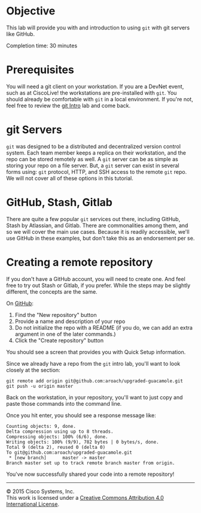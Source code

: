 # Objective

This lab will provide you with and introduction to using `git` with git servers like GitHub.

Completion time: 30 minutes

# Prerequisites

You will need a git client on your workstation.  If you are a DevNet event, such as at CiscoLive! the workstations are pre-installed with `git`.  You should already be comfortable with `git` in a local environment.  If you're not, feel free to review the [git Intro](/labs/git-intro/step/1) lab and come back.

# git Servers

`git` was designed to be a distributed and decentralized version control system.  Each team member keeps a replica on their workstation, and the repo can be stored remotely as well.  A `git` server can be as simple as storing your repo on a file server.  But, a `git` server can exist in several forms using: `git` protocol, HTTP, and SSH access to the remote `git` repo.  We will not cover all of these options in this tutorial.

# GitHub, Stash, Gitlab

There are quite a few popular `git` services out there, including GitHub, Stash by Atlassian, and Gitlab.  There are commonalities among them, and so we will cover the main use cases.  Because it is readily accessible, we'll use GitHub in these examples, but don't take this as an endorsement per se.

# Creating a remote repository

If you don't have a GitHub account, you will need to create one.  And feel free to try out Stash or Gitlab, if you prefer.  While the steps may be slightly different, the concepts are the same.

On [GitHub](https://github.com):

1. Find the "New repository" button
1. Provide a name and description of your repo
1. Do not initialize the repo with a README (if you do, we can add an extra argument in one of the later commands.)
1. Click the "Create repository" button

You should see a screen that provides you with Quick Setup information.

Since we already have a repo from the `git` intro lab, you'll want to look closely at the section:

```
git remote add origin git@github.com:aroach/upgraded-guacamole.git
git push -u origin master
```

Back on the workstation, in your repository, you'll want to just copy and paste those commands into the command line.

Once you hit enter, you should see a response message like:

```
Counting objects: 9, done.
Delta compression using up to 8 threads.
Compressing objects: 100% (6/6), done.
Writing objects: 100% (9/9), 782 bytes | 0 bytes/s, done.
Total 9 (delta 2), reused 0 (delta 0)
To git@github.com:aroach/upgraded-guacamole.git
 * [new branch]      master -> master
Branch master set up to track remote branch master from origin.
```

You've now successfully shared your code into a remote repository!

<hr>
&copy; 2015 Cisco Systems, Inc.<br>
This work is licensed under a <a rel="license" href="http://creativecommons.org/licenses/by/4.0/">Creative Commons Attribution 4.0 International License</a>.
